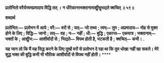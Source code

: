 **प्रलोभितो वरैर्यत्त्वमप्रमादाय विद्धि तत् ।** **न धीरेकान्तभक्तानामाशीॢभॢभद्यते क्वचित् ॥ ५९॥** 

**शब्दार्थ** 

**प्रलोभित:—** **प्रलोभन में आये** **; वरै:—** **वरों से** **; यत्—** **जो तथ्य** **; त्वम्—** **तुम** **; अप्रमादाय—** **मोह से मुक्त होने के लिए** **; विद्धि—** **जानो** **; तत्—** **वह** **; न—** **नहीं** **; धी:—** **बुद्धि** **; एकान्त—** **एकमात्र** **; भक्तानाम्—** **भक्तों के** **; आशीॢभ:—** **आशीर्वादों से** **; भिद्यते—** **विपथ होती है, भटकती है** **; क्वचित्—** **कभी।** **.** 

**यह जान लो कि मैं यह सिद्ध करने के लिए तुश्हें वरों से प्रलोभन दे रहा था कि तुम धोखा** **नहीं खा सकते। मेरे शुद्ध भक्त की बुद्धि कभी भी भौतिक आशीर्वादों से विपथ नहीं होती।** **** 